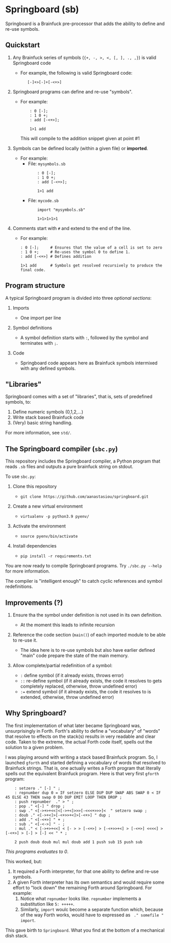 # Springboard (sb)

Springboard is a Brainfuck pre-processor that adds the ability to define and re-use symbols.


## Quickstart

1. Any Brainfuck series of symbols (`{+, -, >, <, [, ], ., ,}`) is valid Springboard code
   - For example, the following is valid Springboard code:
     ```
        [-]+>[-]+[-<+>]
     ```

2. Springboard programs can define and re-use "symbols".
   - For example:
     ```
         : 0 [-];
         : 1 0 +;
         : add [-<+>];

         1>1 add
     ```
     This will compile to the addition snippet given at point #1 

3. Symbols can be defined locally (within a given file) or **imported**.
   - For example:
     - File: `mysymbols.sb`
       ```
           : 0 [-];
           : 1 0 +;
           : add [-<+>];

           1>1 add
       ```
     - File: `mycode.sb`
       ```
           import "mysymbols.sb"

           1>1>1>1>1
       ```
       
4. Comments start with `#` and extend to the end of the line.
   - For example:
     ```
     : 0 [-];     # Ensures that the value of a cell is set to zero
     : 1 0 +;     # Re-uses the symbol 0 to define 1.
     : add [-<+>] # Defines addition

     1>1 add      # Symbols get resolved recursively to produce the final code.
     ```


## Program structure

A typical Springboard program is divided into three *optional sections*:

1. Imports
   - One import per line
   
2. Symbol definitions
   - A symbol definition starts with `:`, followed by the symbol and terminates with `;`. 

3. Code
   - Springboard code appears here as Brainfuck symbols intermixed with any defined symbols.


## "Libraries"

Springboard comes with a set of "libraries", that is, sets of predefined symbols, to:

1. Define numeric symbols (0,1,2,...)
2. Write stack based Brainfuck code
3. (Very) basic string handling.

For more information, see `std/`.


## The Springboard compiler (`sbc.py`)

This repository includes the Springboard compiler, a Python program that reads `.sb` files and 
outputs a pure brainfuck string on stdout.

To use `sbc.py`:

1. Clone this repository
   - `git clone https://github.com/aanastasiou/springboard.git`

2. Create a new virtual environment
   - `virtualenv -p python3.9 pyenv/`

3. Activate the environment
   - `source pyenv/bin/activate`
   
4. Install dependencies
   - `pip install -r requirements.txt`

You are now ready to compile Springboard programs. Try `./sbc.py --help` for more information.

The compiler is "intelligent enough" to catch cyclic references and symbol redefinitions.

## Improvements (?)

1. Ensure tha the symbol under definition is not used in its own definition.
   - At the moment this leads to infinite recursion
   
2. Reference the code section (`main()`) of each imported module to be able to re-use it.
   - The idea here is to re-use symbols but also have earlier defined "main" code prepare the state of the main memory.

3. Allow complete/partial redefinition of a symbol:
   - `:` define symbol (if it already exists, throws error)
   - `::` re-define symbol (if it already exists, the code it resolves to gets completely replaced, otherwise, throw undefined error)
   - `:=` extend symbol (if it already exists, the code it resolves to is extended, otherwise, throw undefined error)


## Why Springboard?

The first implementation of what later became Springboard was, unsurprisingly in Forth. Forth's 
ability to define a "vocabulary" of "words" that resolve to effects on the stack(s) results in 
very readable and clear code. Taken to the extreme, the actual Forth code itself, spells out the
solution to a given problem.

I was playing around with writing a stack based Brainfuck program. So, I launched `gforth` and started 
defining a vocabulary of words that resolved to Brainfuck strings. That is, one actually writes a Forth program
that literally spells out the equivalent Brainfuck program.  Here is that very first `gforth` program:

```
    : setzero ." [-] " ;
    : repnumber dup 0 = IF setzero ELSE DUP DUP SWAP ABS SWAP 0 < IF 45 ELSE 43 THEN swap 0 DO DUP EMIT LOOP THEN DROP ;
    : push repnumber  ." > " ;
    : pop ." <[-] " drop ;
    : swp ." <[->+>+<<]<[->+<]>>>[-<<<+>>>]<  " setzero swap ;
    : doub ." <[->+<]>[-<+>>+<]>[-<+>] " dup ;
    : add ." <[-<+>] " + ;
    : sub ." <[-<->] " - ;
    : mul ." < [->+>+<<] < [- > > [-<+>] > [-<+>>+<] > [-<+>] <<<<] > [-<+>] > [-] > [-] << " * ;

    2 push doub doub mul mul doub add 1 push sub 15 push sub
```

*This programs evaluates to 0*.

This worked, but:

1. It required a Forth interpreter, for that one ability to define and re-use symbols.
2. A given Forth interpreter has its own semantics and would require some effort to "lock down" 
   the remaining Forth around Springboard. For example:
   1. Notice what `repnumber` looks like. `repnumber` implements a substitution like `5: +++++`. 
   2. Similarly, `import` woulc become a separate function which, because of the way Forth works, would have to 
      expressed as ` ." somefile " import`.

This gave birth to `Springboard`. What you find at the bottom of a mechanical dish stack. 
